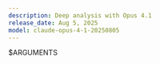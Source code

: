 ```yaml
---
description: Deep analysis with Opus 4.1
release_date: Aug 5, 2025
model: claude-opus-4-1-20250805
---
```


$ARGUMENTS